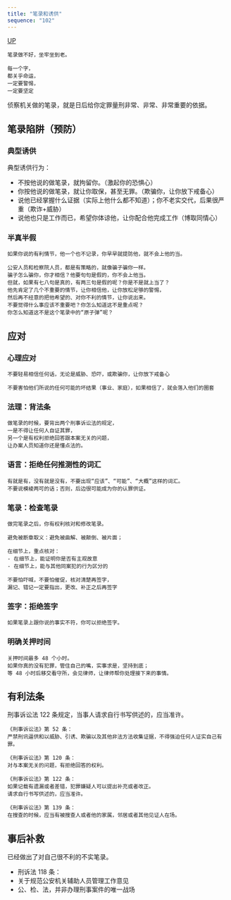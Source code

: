```yaml
---
title: "笔录和诱供"
sequence: "102"
---
```


[UP](/law/law-index.html)


```text
笔录做不好，坐牢坐到老。
```

```text
每一个字，
都关乎命运，
一定要警惕，
一定要坚定
```

侦察机关做的笔录，就是日后给你定罪量刑非常、非常、非常重要的依据。

## 笔录陷阱（预防）

### 典型诱供

典型诱供行为：

- 不按他说的做笔录，就拘留你。（激起你的恐惧心）
- 你按他说的做笔录，就让你取保，甚至无罪。（欺骗你，让你放下戒备心）
- 说他已经掌握什么证据（实际上他什么都不知道）；你不老实交代，后果很严重（欺诈+威胁）
- 说他也只是工作而已，希望你体谅他，让你配合他完成工作（博取同情心）

### 半真半假

```text
如果你说的有利情节，他一个也不记录，你早早就提防他，就不会上他的当。

公安人员和检察院人员，都是有策略的，就像骗子骗你一样。
骗子怎么骗你，你才相信？他要句句是假的，你不会上他当。
但就，如果有七八句是真的，有两三句是假的呢？你是不是就上当了？
他先肯定了几个不重要的情节，让你相信他，让你放松足够的警惕，
然后再不经意的把他希望的、对你不利的情节，让你说出来。
不要觉得什么事应该不重要吧？你怎么知道这不是重点呢？
你怎么知道这不是这个笔录中的“原子弹”呢？
```

## 应对

### 心理应对

```text
不要轻易相信任何话，无论是威胁、恐吓，或欺骗你，让你放下戒备心

不要害怕他们所说的任何可能的坏结果（事业、家庭），如果相信了，就会落入他们的圈套
```

### 法理：背法条

```text
做笔录的时候，要背出两个刑事诉讼法的规定，
一是不得让任何人自证其罪，
另一个是有权利拒绝回答跟本案无关的问题，
让办案人员知道你还是懂点法的。
```

### 语言：拒绝任何推测性的词汇

```text
有就是有，没有就是没有，不要出现“应该”、“可能”、“大概”这样的词汇。
不要说模棱两可的话；否则，后边很可能成为你的认罪供证。
```

### 笔录：检查笔录

```text
做完笔录之后，你有权利核对和修改笔录。

避免被断章取义：避免被曲解、被颠倒、被片面；

在细节上，重点核对：
- 在细节上，能证明你是否有主观故意
- 在细节上，能与其他同案犯的行为区分的

不要怕吓喊，不要怕催促，核对清楚再签字，
漏记、错记一定要指出，更改、补正之后再签字
```

### 签字：拒绝签字

```text
如果笔录上跟你说的事实不符，你可以拒绝签字。
```

### 明确关押时间

```text
关押时间最多 48 个小时。
如果你真的没有犯罪，管住自己的嘴，实事求是，坚持到底；
等 48 小时后移交看守所，会见律师，让律师帮你处理接下来的事情。
```

## 有利法条

刑事诉讼法 122 条规定，当事人请求自行书写供述的，应当准许。

```text
《刑事诉讼法》第 52 条：
严禁刑讯逼供和以威胁、引诱、欺骗以及其他非法方法收集证据，不得强迫任何人证实自己有罪。

《刑事诉讼法》第 120 条：
对与本案无关的问题，有拒绝回答的权利。

《刑事诉讼法》第 122 条：
如果记载有遗漏或者差错，犯罪嫌疑人可以提出补充或者改正。
请求自行书写供述的，应当准许。

《刑事诉讼法》第 139 条：
在搜查的时候，应当有被搜查人或者他的家属，邻居或者其他见证人在场。
```

## 事后补救

已经做出了对自己很不利的不实笔录。

- 刑诉法 118 条：
- 关于规范公安机关辅助人员管理工作意见
- 公、检、法，并非办理刑事案件的唯一战场
